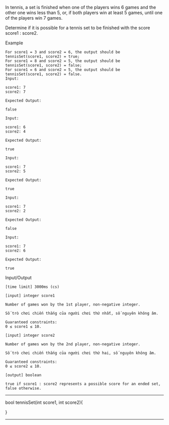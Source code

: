 In tennis, a set is finished when one of the players wins 6 games and the other one wins less than 5, or, if both players win at least 5 games, until one of the players win 7 games.

Determine if it is possible for a tennis set to be finished with the score score1 : score2.

Example

    For score1 = 3 and score2 = 6, the output should be
    tennisSet(score1, score2) = true;
    For score1 = 8 and score2 = 5, the output should be
    tennisSet(score1, score2) = false;
    For score1 = 6 and score2 = 5, the output should be
    tennisSet(score1, score2) = false.
    Input:

    score1: 7
    score2: 7

    Expected Output:

    false

    Input:

    score1: 6
    score2: 4

    Expected Output:

    true

    Input:

    score1: 7
    score2: 5

    Expected Output:

    true

    Input:

    score1: 7
    score2: 2

    Expected Output:

    false

    Input:

    score1: 7
    score2: 6

    Expected Output:

    true

Input/Output

    [time limit] 3000ms (cs)

    [input] integer score1

    Number of games won by the 1st player, non-negative integer.

    Số trò chơi chiến thắng của người chơi thứ nhất, số nguyên không âm.

    Guaranteed constraints:
    0 ≤ score1 ≤ 10.

    [input] integer score2

    Number of games won by the 2nd player, non-negative integer.

    Số trò chơi chiến thắng của người chơi thứ hai, số nguyên không âm.

    Guaranteed constraints:
    0 ≤ score2 ≤ 10.

    [output] boolean

    true if score1 : score2 represents a possible score for an ended set, false otherwise.

********************************************************

bool tennisSet(int score1, int score2){


}

********************************************************
